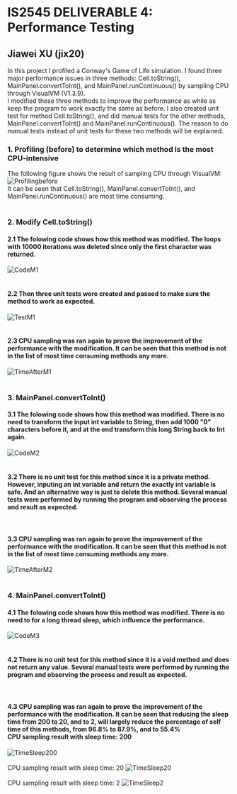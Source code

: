 
# IS2545 DELIVERABLE 4: Performance Testing 
## Jiawei XU (jix20)

In this project I profiled a Conway's Game of Life simulation. I found three major performance issues in three methods: Cell.toString(), MainPanel.convertToInt(), and MainPanel.runContinuous() by sampling CPU through VisualVM (V1.3.9). </br>
I modified these three methods to improve the performance as while as keep the program to work exactly the same as before. I also created unit test for method Cell.toString(), and did manual tests for the other methods, MainPanel.convertToInt() and MainPanel.runContinuous(). The reason to do manual tests instead of unit tests for these two methods will be explained.</br>

### 1.  Profiling (before) to determine which method is the most CPU-intensive</br>
The following figure shows the result of sampling CPU through VisualVM:</br>
![Profilingbefore](https://github.com/jiaweixu/SlowLifeGUI/blob/master/material/Time_Before_Mod.png "Profiling before")
</br>
It can be seen that  Cell.toString(), MainPanel.convertToInt(), and MainPanel.runContinuous() are most time consuming.</br></br>


### 2. Modify Cell.toString()</br>
#### 2.1 The folowing code shows how this method was modified. The loops with 10000 iterations was deleted since only the first character was returned.
![CodeM1](https://github.com/jiaweixu/SlowLifeGUI/blob/master/material/Code_M1.png "Code M1")</br></br>
#### 2.2 Then three unit tests were created and passed to make sure the method to work as expected. 
![TestM1](https://github.com/jiaweixu/SlowLifeGUI/blob/master/material/TestM1.png "Test M1")</br></br>
#### 2.3 CPU sampling was ran again to prove the improvement of the performance with the modification. It can be seen that this method is not in the list of most time consuming methods any more.
![TimeAfterM1](https://github.com/jiaweixu/SlowLifeGUI/blob/master/material/Time_After_M1.png "Time After M1")</br></br>


### 3. MainPanel.convertToInt()</br>
#### 3.1 The folowing code shows how this method was modified. There is no need to transform the input int variable to String, then add 1000 "0" characters before it, and at the end transform this long String back to Int again.
![CodeM2](https://github.com/jiaweixu/SlowLifeGUI/blob/master/material/Code_M2.png "Code M2")</br></br>

#### 3.2 There is no unit test for this method since it is a private method. However, inputing an int variable and return the exactly int variable is safe. And an alternative way is just to delete this method. Several manual tests were performed by running the program and observing the process and result as expected. 
</br>

#### 3.3 CPU sampling was ran again to prove the improvement of the performance with the modification. It can be seen that this method is not in the list of most time consuming methods any more.
![TimeAfterM2](https://github.com/jiaweixu/SlowLifeGUI/blob/master/material/Time_After_M2.png "Time After M2")</br></br>



### 4. MainPanel.convertToInt()</br>
#### 4.1 The folowing code shows how this method was modified. There is no need to for a long thread sleep, which influence the performance.
![CodeM3](https://github.com/jiaweixu/SlowLifeGUI/blob/master/material/Code_M3.png "Code M3")</br></br>

#### 4.2 There is no unit test for this method since it is a void method and does not return any value. Several manual tests were performed by running the program and observing the process and result as expected. 
</br>

#### 4.3 CPU sampling was ran again to prove the improvement of the performance with the modification. It can be seen that reducing the sleep time from 200 to 20, and to 2, will largely reduce the percentage of self time of this methods, from 96.8% to 87.9%, and to 55.4%<br>CPU sampling result with sleep time: 200
![TimeSleep200](https://github.com/jiaweixu/SlowLifeGUI/blob/master/material/Time_Sleep_200.png "Time Sleep 200")</br>
<br>CPU sampling result with sleep time: 20
![TimeSleep20](https://github.com/jiaweixu/SlowLifeGUI/blob/master/material/Time_Sleep_20.png "Time Sleep 20")</br>
<br>CPU sampling result with sleep time: 2
![TimeSleep2](https://github.com/jiaweixu/SlowLifeGUI/blob/master/material/Time_Sleep_2.png "Time Sleep 2")</br></br>
